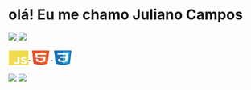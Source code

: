 # olá! Eu me chamo Juliano Campos
<div>
  <a href="https://github.com/Julianocamposdossantos">
  <img height="180em" src="https://github-readme-stats.vercel.app/api?username=julianocamposdossantos&show_icons=true&theme=blue-green&include_all_commits=true&count_private=true"/>
    
  <img height="180em" src="https://github-readme-stats.vercel.app/api/top-langs/?username=Julianocamposdossantos&layout=compact&langs_count=7&theme=blue-green"/>
</div>
  <br>
  <img align="center"  height="30" width="40" src="https://raw.githubusercontent.com/devicons/devicon/master/icons/javascript/javascript-plain.svg">
  <img align="center"  height="30" width="40" src="https://raw.githubusercontent.com/devicons/devicon/master/icons/html5/html5-original.svg">
  <img align="center" height="30" width="40" src="https://raw.githubusercontent.com/devicons/devicon/master/icons/css3/css3-original.svg">
  </div>
  <br>
  <br>
  <div> 
  <a href="https://www.youtube.com/channel/UCERo6Eh0kxncHqsmJ-u1ZCQ/videos" target="_blank"><img src="https://img.shields.io/badge/YouTube-FF0000?style=for-the-badge&logo=youtube&logoColor=white" target="_blank"></a>
 <a href="https://www.tiktok.com/@juliano_campos150?lang=pt-BR" target="_blank"><img src="https://img.shields.io/badge/TikTok-000000?style=for-the-badge&logo=tiktok&logoColor=white" target="_blank"></a> 
 </div>

